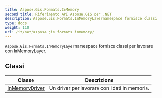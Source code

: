 ```yaml
---
title: Aspose.Gis.Formats.InMemory
second_title: Riferimento API Aspose.GIS per .NET
description: Aspose.Gis.Formats.InMemoryLayernamespace fornisce classi per lavorare con InMemoryLayer.
type: docs
weight: 110
url: /it/net/aspose.gis.formats.inmemory/
---
```

`Aspose.Gis.Formats.InMemoryLayer`namespace fornisce classi per lavorare con InMemoryLayer.

## Classi

| Classe | Descrizione |
| --- | --- |
| [InMemoryDriver](./inmemorydriver/) | Un driver per lavorare con i dati in memoria. |


